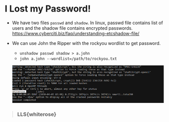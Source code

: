 # I Lost my Password!


* We have two files `passwd` and `shadow`. In linux, passwd file contains list of users and the shadow file contains encrypted passwords. https://www.cyberciti.biz/faq/understanding-etcshadow-file/

* We can use John the Ripper with the rockyou wordlist to get password.
    * `unshadow passwd shadow > a.john`
    * `john a.john --wordlist=/path/to/rockyou.txt`

    ![Flag](2.png)

> ### LLS{whiterose}
